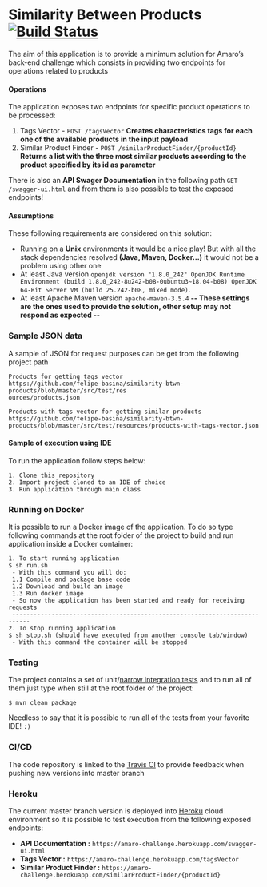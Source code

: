 # Similarity Between Products [![Build Status](https://travis-ci.org/felipe-basina/similarity-btwn-products.svg?branch=master)](https://travis-ci.org/felipe-basina/similarity-btwn-products)
The aim of this application is to provide a minimum solution for Amaro’s back-end challenge which consists in providing two endpoints for operations related to products

#### Operations
The application exposes two endpoints for specific product operations to be processed:
  1. Tags Vector - `POST /tagsVector`
**Creates characteristics tags for each one of the available products in the input payload**
  2. Similar Product Finder - `POST /similarProductFinder/{productId}`
**Returns a list with the three most similar products according to the product specified by its id as parameter**

There is also an **API Swager Documentation** in the following path `GET /swagger-ui.html` and from them is also possible to test the exposed endpoints!

#### Assumptions
These following requirements are considered on this solution:
* Running on a **Unix** environments it would be a nice play! But with all the stack dependencies resolved **(Java, Maven, Docker...)** it would not be a problem using other one
* At least Java version `openjdk version "1.8.0_242"
OpenJDK Runtime Environment (build 1.8.0_242-8u242-b08-0ubuntu3~18.04-b08)
OpenJDK 64-Bit Server VM (build 25.242-b08, mixed mode)`.
* At least Apache Maven version `apache-maven-3.5.4`
**-- These settings are the ones used to provide the solution, other setup may not respond as expected --**

### Sample JSON data
A sample of JSON for request purposes can be get from the following project path
```
Products for getting tags vector
https://github.com/felipe-basina/similarity-btwn-products/blob/master/src/test/res
ources/products.json

Products with tags vector for getting similar products
https://github.com/felipe-basina/similarity-btwn-products/blob/master/src/test/resources/products-with-tags-vector.json
```

#### Sample of execution using IDE
To run the application follow steps below:
```
1. Clone this repository
2. Import project cloned to an IDE of choice
3. Run application through main class 
```

### Running on Docker
It is possible to run a Docker image of the application. To do so type following commands at the root folder of the project to build and run application inside a Docker container:
```
1. To start running application
$ sh run.sh
 - With this command you will do:
 1.1 Compile and package base code
 1.2 Download and build an image
 1.3 Run docker image
 - So now the application has been started and ready for receiving requests
 ---------------------------------------------------------------------------
2. To stop running application
$ sh stop.sh (should have executed from another console tab/window)
 - With this command the container will be stopped
```

### Testing
The project contains a set of unit/[narrow integration tests](https://martinfowler.com/bliki/IntegrationTest.html) and to run all of them just type when still at the root folder of the project:
```
$ mvn clean package
```
Needless to say that it is possible to run all of the tests from your favorite IDE! `:)`

### CI/CD
The code repository is linked to the [Travis CI](https://travis-ci.org/) to provide feedback when pushing new versions into master branch

### Heroku
The current master branch version is deployed into [Heroku](https://dashboard.heroku.com/) cloud environment so it is possible to test execution from the following exposed endpoints:
 * **API Documentation :** `https://amaro-challenge.herokuapp.com/swagger-ui.html`
 * **Tags Vector :**  `https://amaro-challenge.herokuapp.com/tagsVector`
 * **Similar Product Finder :** `https://amaro-challenge.herokuapp.com/similarProductFinder/{productId}`